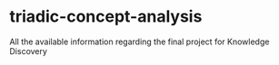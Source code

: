 triadic-concept-analysis
========================

All the available information regarding the final project for Knowledge Discovery
